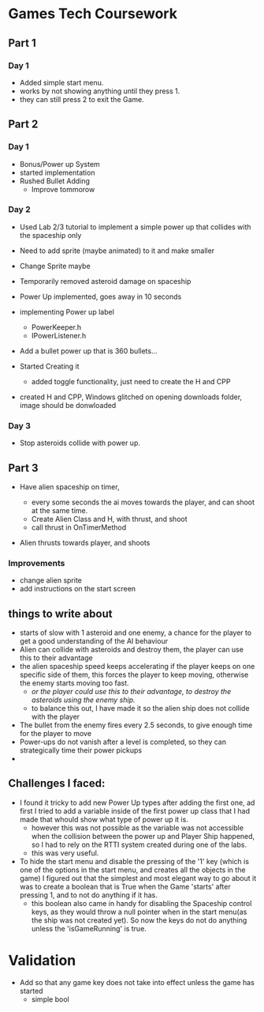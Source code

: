 # Games Tech Coursework


## Part 1
### Day 1
- Added simple start menu.
- works by not showing anything until they press 1.
- they can still press 2 to exit the Game.

## Part 2
### Day 1
- Bonus/Power up System
- started implementation
- Rushed Bullet Adding
	- Improve tommorow

### Day 2
- Used Lab 2/3 tutorial to implement a simple power up that collides with the spaceship only

- Need to add sprite (maybe animated) to it and make smaller

- Change Sprite maybe

- Temporarily removed asteroid damage on spaceship

- Power Up implemented, goes away in 10 seconds

- implementing Power up label
	- PowerKeeper.h
	- IPowerListener.h

- Add a bullet power up that is 360 bullets...
- Started Creating it
	- added toggle functionality, just need to create the H and CPP
- created H and CPP, Windows glitched on opening downloads folder, image should be donwloaded

### Day 3
- Stop asteroids collide with power up.

## Part 3
- Have alien spaceship on timer,
	- every some seconds the ai moves towards the player, and can shoot at the same time.
	- Create Alien Class and H, with thrust, and shoot
	- call thrust in OnTimerMethod

- Alien thrusts towards player, and shoots

### Improvements
<!-- - shooting slower, slow enemy down -->
- change alien sprite
- add instructions on the start screen


## things to write about
- starts of slow with 1 asteroid and one enemy, a chance for the player to get a good understanding of the AI behaviour
- Alien can collide with asteroids and destroy them, the player can use this to their advantage
- the alien spaceship speed keeps accelerating if the player keeps on one specific side of them, this forces the player to keep moving, otherwise the enemy starts moving too fast.
  - *or the player could use this to their advantage, to destroy the asteroids using the enemy ship.*
  - to balance this out, I have made it so the alien ship does not collide with the player
- The bullet from the enemy fires every 2.5 seconds, to give enough time for the player to move
- Power-ups do not vanish after a level is completed, so they can strategically time their power pickups
- 


## Challenges I faced:
- I found it tricky to add new Power Up types after adding the first one, ad first I tried to add a variable inside of the first power up class that I had made that whould show what type of power up it is.
	- however this was not possible as the variable was not accessible when the collision between the power up and Player Ship happened, so I had to rely on the RTTI system created during one of the labs.
	- this was very useful.
- To hide the start menu and disable the pressing of the '1' key (which is one of the options in the start menu, and creates all the objects in the game) I figured out that the simplest and most elegant way to go about it was to create a boolean that is True when the Game 'starts' after pressing 1, and to not do anything if it has.
  - this boolean also came in handy for disabling the Spaceship control keys, as they would throw a null pointer when in the start menu(as the ship was not created yet). So now the keys do not do anything unless the 'isGameRunning' is true.



# Validation
- Add so that any game key does not take into effect unless the game has started
	- simple bool
